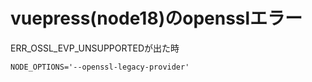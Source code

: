 # vuepress(node18)のopensslエラー
ERR_OSSL_EVP_UNSUPPORTEDが出た時

```
NODE_OPTIONS='--openssl-legacy-provider'
```
